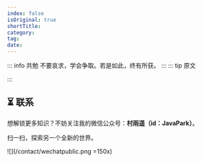 ```yaml
---
index: false
isOriginal: true
shortTitle: 
category:
tag:
date:
---
```

::: info 共勉
不要哀求，学会争取。若是如此，终有所获。
:::
::: tip 原文

:::

## ⏳ 联系

想解锁更多知识？不妨关注我的微信公众号：**村雨遥（id：JavaPark）**。

扫一扫，探索另一个全新的世界。

![](/contact/wechatpublic.png =150x)

<Share colorful />